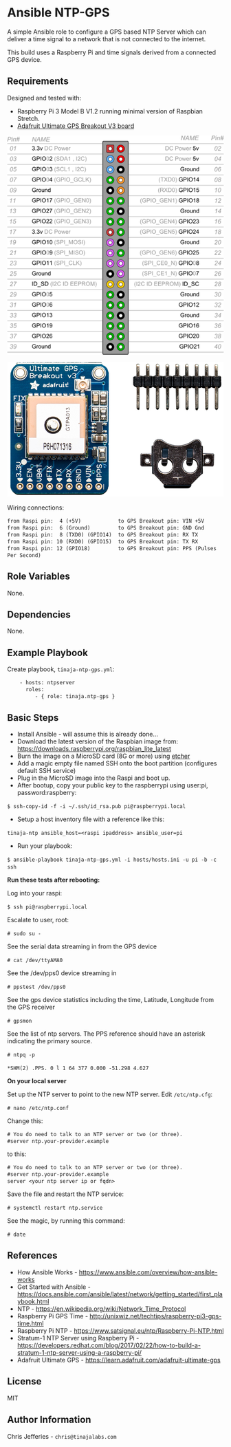 Ansible NTP-GPS
===============

A simple Ansible role to configure a GPS based NTP Server which can deliver a time signal to a network that is not connected to the internet.

This build uses a Raspberry Pi and time signals derived from a connected GPS device.


Requirements
------------

Designed and tested with: 

* Raspberry Pi 3 Model B V1.2 running minimal version of Raspbian Stretch.
* [Adafruit Ultimate GPS Breakout V3 board](https://www.adafruit.com/product/746)


![Alt text](meta/RasPiB-GPIO.png?raw=true "Raspi pin out")

![Alt text](meta/adafruit-gps-breakout.jpg?raw=true "NTP GPS Breakout from Adafruit")



Wiring connections:

```
from Raspi pin:  4 (+5V)            to GPS Breakout pin: VIN +5V        
from Raspi pin:  6 (Ground)         to GPS Breakout pin: GND Gnd        
from Raspi pin:  8 (TXD0) (GPIO14)  to GPS Breakout pin: RX TX
from Raspi pin: 10 (RXD0) (GPIO15)  to GPS Breakout pin: TX RX
from Raspi pin: 12 (GPIO18)         to GPS Breakout pin: PPS (Pulses Per Second)
```

Role Variables
-------------

None.


Dependencies
------------

None.


Example Playbook
----------------

Create playbook, `tinaja-ntp-gps.yml`:


```
    - hosts: ntpserver
      roles:
         - { role: tinaja.ntp-gps }
```

Basic Steps
-------------

* Install Ansible - will assume this is already done...
* Download the latest version of the Raspbian image from: https://downloads.raspberrypi.org/raspbian_lite_latest
* Burn the image on a MicroSD card (8G or more) using [etcher](https://www.balena.io/etcher/)
* Add a magic empty file named SSH onto the boot partition (configures default SSH service)
* Plug in the MicroSD image into the Raspi and boot up.
* After bootup, copy your public key to the raspberrypi using user:pi, password:raspberry:

 `$ ssh-copy-id -f -i ~/.ssh/id_rsa.pub pi@raspberrypi.local`
* Setup a host inventory file with a reference like this:

`tinaja-ntp ansible_host=<raspi ipaddress> ansible_user=pi`
* Run your playbook:

`$ ansible-playbook tinaja-ntp-gps.yml -i hosts/hosts.ini -u pi -b -c ssh`



**Run these tests after rebooting:**

Log into your raspi:

`$ ssh pi@raspberrypi.local`

Escalate to user, root:

`# sudo su -`

See the serial data streaming in from the GPS device

`# cat /dev/ttyAMA0`

See the /dev/pps0 device streaming in

`# ppstest /dev/pps0`

See the gps device statistics including the time, Latitude, Longitude from the GPS receiver

`# gpsmon`

See the list of ntp servers.  The PPS reference should have an asterisk indicating the primary source.

`# ntpq -p`

`*SHM(2) .PPS. 0 l 1 64 377 0.000 -51.298 4.627`



**On your local server**

Set up the NTP server to point to the new NTP server.  Edit `/etc/ntp.cfg`:

`# nano /etc/ntp.conf`

Change this:

```
# You do need to talk to an NTP server or two (or three).  
#server ntp.your-provider.example  
```
to this:

```
# You do need to talk to an NTP server or two (or three).  
#server ntp.your-provider.example  
server <your ntp server ip or fqdn>
```

Save the file and restart the NTP service:

`# systemctl restart ntp.service`

See the magic, by running this command:

`# date`


References
-----------
* How Ansible Works - https://www.ansible.com/overview/how-ansible-works
* Get Started with Ansible - https://docs.ansible.com/ansible/latest/network/getting_started/first_playbook.html
* NTP - https://en.wikipedia.org/wiki/Network_Time_Protocol
* Raspberry Pi GPS Time - http://unixwiz.net/techtips/raspberry-pi3-gps-time.html
* Raspberry Pi NTP - https://www.satsignal.eu/ntp/Raspberry-Pi-NTP.html
* Stratum-1 NTP Server using Raspberry Pi - https://developers.redhat.com/blog/2017/02/22/how-to-build-a-stratum-1-ntp-server-using-a-raspberry-pi/
* Adafruit Ultimate GPS - https://learn.adafruit.com/adafruit-ultimate-gps


License
-------
MIT

Author Information
------------------
Chris Jefferies - `chris@tinajalabs.com`


